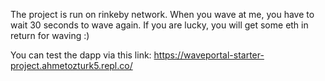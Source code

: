 The project is run on rinkeby network. When you wave at me, you have to wait 30 seconds to wave again. If you are lucky, you will get some eth in return for waving :)

You can test the dapp via this link: https://waveportal-starter-project.ahmetozturk5.repl.co/


